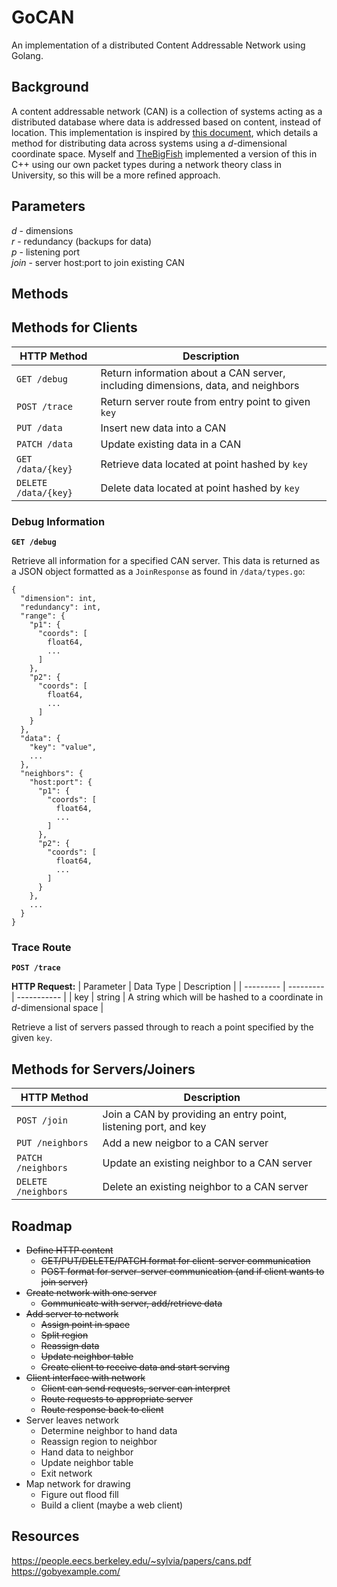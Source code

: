 # GoCAN

An implementation of a distributed Content Addressable Network using Golang.

## Background

A content addressable network (CAN) is a collection of systems acting as a distributed database where data is addressed based on content, instead of location. This implementation is inspired by [this document](https://people.eecs.berkeley.edu/~sylvia/papers/cans.pdf), which details a method for distributing data across systems using a _d_-dimensional coordinate space. Myself and [TheBigFish](https://github.com/TheBiggerFish) implemented a version of this in C++ using our own packet types during a network theory class in University, so this will be a more refined approach.

## Parameters

_d_ - dimensions \
_r_ - redundancy (backups for data) \
_p_ - listening port \
_join_ - server host:port to join existing CAN

## Methods
## Methods for Clients
| HTTP Method | Description |
| ----------- | ----------- |
| `GET /debug` | Return information about a CAN server, including dimensions, data, and neighbors |
| `POST /trace` | Return server route from entry point to given `key` |
| `PUT /data` | Insert new data into a CAN |
| `PATCH /data` | Update existing data in a CAN |
| `GET /data/{key}` | Retrieve data located at point hashed by `key` |
| `DELETE /data/{key}` | Delete data located at point hashed by `key` |

### Debug Information
**`GET /debug`**

Retrieve all information for a specified CAN server. This data is returned as a JSON object formatted as a `JoinResponse` as found in `/data/types.go`:
```
{
  "dimension": int,
  "redundancy": int,
  "range": {
    "p1": {
      "coords": [
        float64,
        ...
      ]
    },
    "p2": {
      "coords": [
        float64,
        ...
      ]
    }
  },
  "data": {
    "key": "value",
    ...
  },
  "neighbors": {
    "host:port": {
      "p1": {
        "coords": [
          float64,
          ...
        ]
      },
      "p2": {
        "coords": [
          float64,
          ...
        ]
      }
    },
    ...
  }
}
```
### Trace Route
**`POST /trace`**

**HTTP Request:**
| Parameter | Data Type | Description |
| --------- | --------- | ----------- |
| key | string | A string which will be hashed to a coordinate in _d_-dimensional space |

Retrieve a list of servers passed through to reach a point specified by the given `key`. 
## Methods for Servers/Joiners
| HTTP Method | Description |
| ----------- | ----------- |
| `POST /join` | Join a CAN by providing an entry point, listening port, and key |
| `PUT /neighbors` | Add a new neigbor to a CAN server |
| `PATCH /neighbors` | Update an existing neighbor to a CAN server |
| `DELETE /neighbors` | Delete an existing neighbor to a CAN server |



## Roadmap

- ~~Define HTTP content~~
  - ~~GET/PUT/DELETE/PATCH format for client-server communication~~
  - ~~POST format for server-server communication (and if client wants to join server)~~
- ~~Create network with one server~~
  - ~~Communicate with server, add/retrieve data~~
- ~~Add server to network~~
  - ~~Assign point in space~~
  - ~~Split region~~
  - ~~Reassign data~~
  - ~~Update neighbor table~~
  - ~~Create client to receive data and start serving~~
- ~~Client interface with network~~
  - ~~Client can send requests, server can interpret~~
  - ~~Route requests to appropriate server~~
  - ~~Route response back to client~~
- Server leaves network
  - Determine neighbor to hand data
  - Reassign region to neighbor
  - Hand data to neighbor
  - Update neighbor table
  - Exit network
- Map network for drawing
  - Figure out flood fill
  - Build a client (maybe a web client)

## Resources

<https://people.eecs.berkeley.edu/~sylvia/papers/cans.pdf> \
<https://gobyexample.com/>
